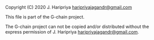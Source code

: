 Copyright (C) 2020 J. Haripriya <haripriyajagandr@gmail.com>

This file is part of the G-chain project.

The G-chain project can not be copied and/or distributed without the express
permission of J. Haripriya <haripriyajagandr@gmail.com>.
